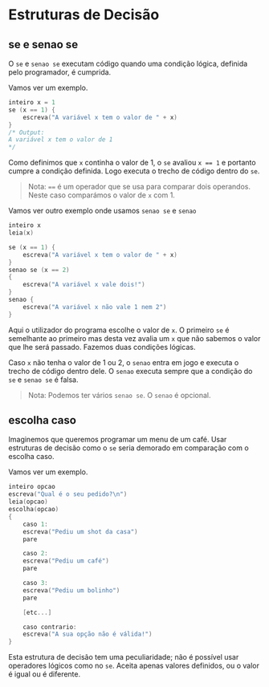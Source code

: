 # Estruturas de Decisão

## se e senao se

O `se` e `senao se` executam código quando uma condição lógica, definida pelo programador, é cumprida.

Vamos ver um exemplo.

```C
inteiro x = 1
se (x == 1) {
    escreva("A variável x tem o valor de " + x)
}
/* Output:
A variável x tem o valor de 1
*/
```
Como definimos que `x` continha o valor de 1, o `se` avaliou `x == 1` e portanto cumpre a condição definida. Logo executa o trecho de código dentro do `se`.

> Nota: `==` é um operador que se usa para comparar dois operandos. Neste caso comparámos o valor de `x` com 1.

Vamos ver outro exemplo onde usamos `senao se` e `senao`

```C
inteiro x
leia(x)

se (x == 1) {
    escreva("A variável x tem o valor de " + x)
}
senao se (x == 2)
{
    escreva("A variável x vale dois!")
}
senao {
    escreva("A variável x não vale 1 nem 2")
}
```

Aqui o utilizador do programa escolhe o valor de `x`. O primeiro `se` é semelhante ao primeiro mas desta vez avalia um `x` que não sabemos o valor que lhe será passado. Fazemos duas condições lógicas.

Caso `x` não tenha o valor de 1 ou 2, o `senao` entra em jogo e executa o trecho de código dentro dele. O `senao` executa sempre que a condição do `se` e `senao se` é falsa.

> Nota: Podemos ter vários `senao se`. O `senao` é opcional.

## escolha caso
Imaginemos que queremos programar um menu de um café. Usar estruturas de decisão como o `se` seria demorado em comparação com o escolha caso.

Vamos ver um exemplo.

```C
inteiro opcao
escreva("Qual é o seu pedido?\n")
leia(opcao)
escolha(opcao)
{
    caso 1:
    escreva("Pediu um shot da casa")
    pare

    caso 2:
    escreva("Pediu um café")
    pare

    caso 3:
    escreva("Pediu um bolinho")
    pare

    [etc...]

    caso contrario:
    escreva("A sua opção não é válida!")   
}
```

Esta estrutura de decisão tem uma peculiaridade; não é possível usar operadores lógicos como no `se`. Aceita apenas valores definidos, ou o valor é igual ou é diferente.

